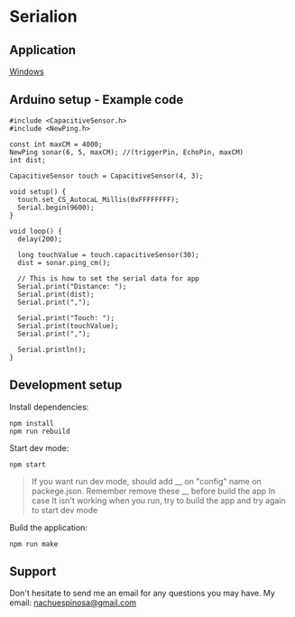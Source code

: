 
# Serialion

## Application
[Windows](https://drive.google.com/file/d/1PqXHqV4EcdluJymDJ6BMqm3Wh4wnIhwu/view?usp=drive_link)

## Arduino setup - Example code

    #include <CapacitiveSensor.h>
    #include <NewPing.h>
    
    const int maxCM = 4000;
    NewPing sonar(6, 5, maxCM); //(triggerPin, EchoPin, maxCM)
    int dist;
    
    CapacitiveSensor touch = CapacitiveSensor(4, 3);
    
    void setup() {
      touch.set_CS_AutocaL_Millis(0xFFFFFFFF);
      Serial.begin(9600);
    }
    
    void loop() {
      delay(200);
      
      long touchValue = touch.capacitiveSensor(30);
      dist = sonar.ping_cm();
      
      // This is how to set the serial data for app
      Serial.print("Distance: ");
      Serial.print(dist);
      Serial.print(",");
    
      Serial.print("Touch: ");
      Serial.print(touchValue);
      Serial.print(",");
    
      Serial.println();
    }

## Development setup

Install dependencies:

    npm install
    npm run rebuild

Start dev mode:

    npm start

> If you want run dev mode, should add __ on "config" name on packege.json. Remember remove these __ before build the app
> In case It isn't working when you run, try to build the app and try again to start dev mode

Build the application:

    npm run make

## Support

Don't hesitate to send me an email for any questions you may have. My email: nachuespinosa@gmail.com